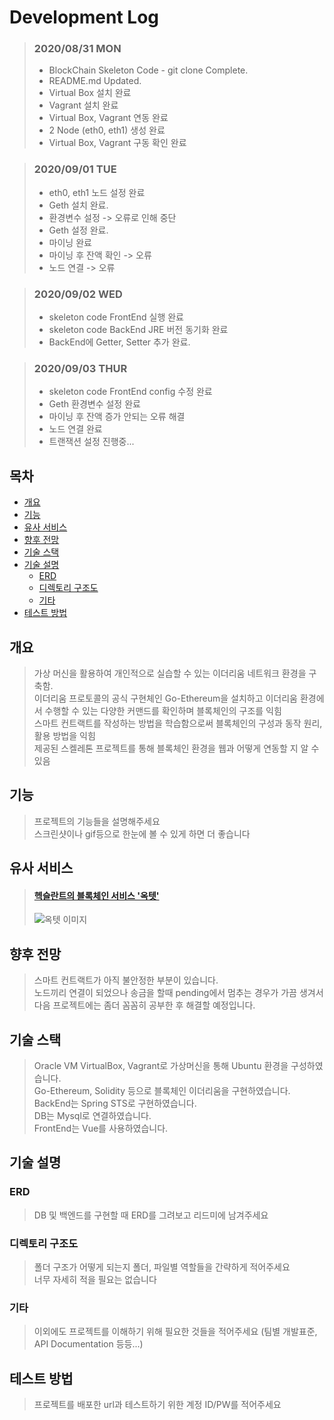 # Development Log

> ### 2020/08/31 MON   
> - BlockChain Skeleton Code - git clone Complete.   
> - README.md Updated.   
> - Virtual Box 설치 완료   
> - Vagrant 설치 완료   
> - Virtual Box, Vagrant 연동 완료   
> - 2 Node (eth0, eth1) 생성 완료   
> - Virtual Box, Vagrant 구동 확인 완료   

> ### 2020/09/01 TUE   
> - eth0, eth1 노드 설정 완료   
> - Geth 설치 완료.   
> - 환경변수 설정 -> 오류로 인해 중단   
> - Geth 설정 완료.   
> - 마이닝 완료   
> - 마이닝 후 잔액 확인 -> 오류   
> - 노드 연결 -> 오류   

> ### 2020/09/02 WED   
> - skeleton code FrontEnd 실행 완료   
> - skeleton code BackEnd JRE 버전 동기화 완료   
> - BackEnd에 Getter, Setter 추가 완료.   

> ### 2020/09/03 THUR   
> - skeleton code FrontEnd config 수정 완료   
> - Geth 환경변수 설정 완료
> - 마이닝 후 잔액 증가 안되는 오류 해결
> - 노드 연결 완료
> - 트랜잭션 설정 진행중...


## 목차
- [개요](#개요)
- [기능](#기능)
- [유사 서비스](#유사-서비스) 
- [향후 전망](#향후-전망)
- [기술 스택](#기술-스택)
- [기술 설명](#기술-설명)
	- [ERD](#erd)
	- [디렉토리 구조도](#디렉토리-구조도)
	- [기타](#기타)
- [테스트 방법](#테스트-방법)

## 개요
> 가상 머신을 활용하여 개인적으로 실습할 수 있는 이더리움 네트워크 환경을 구축함.  
> 이더리움 프로토콜의 공식 구현체인 Go-Ethereum을 설치하고 이더리움 환경에서 수행할 수 있는 다양한 커맨드를 확인하며 블록체인의 구조를 익힘   
> 스마트 컨트랙트를 작성하는 방법을 학습함으로써 블록체인의 구성과 동작 원리, 활용 방법을 익힘   
> 제공된 스켈레톤 프로젝트를 통해 블록체인 환경을 웹과 어떻게 연동할 지 알 수 있음   

## 기능
> 프로젝트의 기능들을 설명해주세요  
> 스크린샷이나 gif등으로 한눈에 볼 수 있게 하면 더 좋습니다

## 유사 서비스
> #### [헥슬란트의 블록체인 서비스 '옥텟'](https://octet.hexlant.com/)   
> ![옥텟 이미지](https://plog-image.s3.ap-northeast-2.amazonaws.com/%EC%98%A5%ED%85%9F.PNG)

## 향후 전망 
> 스마트 컨트랙트가 아직 불안정한 부분이 있습니다.   
> 노드끼리 연결이 되었으나 송금을 할때 pending에서 멈추는 경우가 가끔 생겨서 다음 프로젝트에는 좀더 꼼꼼히 공부한 후 해결할 예정입니다.   

## 기술 스택
> Oracle VM VirtualBox, Vagrant로 가상머신을 통해 Ubuntu 환경을 구성하였습니다.   
> Go-Ethereum, Solidity 등으로 블록체인 이더리움을 구현하였습니다.   
> BackEnd는 Spring STS로 구현하였습니다.   
> DB는 Mysql로 연결하였습니다.   
> FrontEnd는 Vue를 사용하였습니다.   


## 기술 설명

### ERD
> DB 및 백엔드를 구현할 때 ERD를 그려보고 리드미에 남겨주세요

### 디렉토리 구조도
> 폴더 구조가 어떻게 되는지 폴더, 파일별 역할들을 간략하게 적어주세요  
> 너무 자세히 적을 필요는 없습니다

### 기타
> 이외에도 프로젝트를 이해하기 위해 필요한 것들을 적어주세요 (팀별 개발표준, API Documentation 등등...)

## 테스트 방법
> 프로젝트를 배포한 url과 테스트하기 위한 계정 ID/PW를 적어주세요